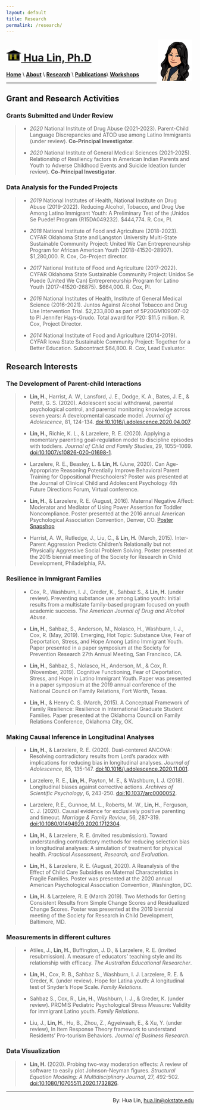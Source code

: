```yaml
---
layout: default
title: Research
permalink: /research/
---
```


<a href="http://hualin-ok.github.io"><img style="float: right; width: 90px; margin: 0px 5px 20px" src="/images/Me_regards1.png">
<h1> <img style="float: center; width: 40px; margin: 0px 0px 0px" src="/images/logo-goldB.jpg">  Hua Lin, Ph.D </h1>

  
[**Home**](/)  \ [**About**](/about) \ [**Research**](/research) \ [**Publications**](/publications.md)\  [**Workshops**](/workshops) 

***********

<h2> Grant and Research Activities</h2>

### Grants Submitted and Under Review
> - *2020*   National Institute of Drug Abuse (2021-2023). Parent-Child Language Discrepancies and ATOD use among Latino Immigrants (under review). **Co-Principal Investigator**.
>
> - *2020*   National Institute of General Medical Sciences (2021-2025). Relationship of Resiliency factors in American Indian Parents and Youth to Adverse Childhood Events and Suicide Ideation (under review). **Co-Principal Investigator**.

### Data Analysis for the Funded Projects

> - *2019*  National Institutes of Health, National Institute on Drug Abuse (2019-2022). Reducing Alcohol, Tobacco, and Drug Use Among Latino Immigrant Youth: A Preliminary Test of the ¡Unidos Se Puede! Program (R15DA049232). $444,774. R. Cox, PI.
>
> -	*2018*  National Institute of Food and Agriculture (2018-2023). CYFAR Oklahoma State and Langston University Multi-State Sustainable Community Project: United We Can Entrepreneurship Program for African American Youth (2018-41520-28907). $1,280,000. R. Cox, Co-Project director.
>
> -	*2017*   National Institute of Food and Agriculture (2017-2022). CYFAR Oklahoma State Sustainable Community Project: Unidos Se Puede (United We Can) Entrepreneurship Program for Latino Youth (2017-41520-26875). $664,000. R. Cox, PI.
>
> -	*2016*   National Institutes of Health, Institute of General Medical Science (2016-2021). Juntos Against Alcohol Tobacco and Drug Use Intervention Trial.  $2,233,800 as part of 5P20GM109097-02 to PI Jennifer Hays-Grudo. Total award for P20: $11.5 million. R. Cox, Project Director.
>
> - *2014*   National Institute of Food and Agriculture (2014-2019).  CYFAR Iowa State Sustainable Community Project: Together for a Better Education. Subcontract $64,800.  R. Cox, Lead Evaluator.

## Research Interests
### The Development of Parent-child Interactions

> - **Lin, H.**, Harrist, A. W., Lansford, J. E., Dodge, K. A., Bates, J. E., & Pettit, G. S. (2020). Adolescent social withdrawal, parental psychological control, and parental monitoring knowledge across seven years: A developmental cascade model. *Journal of Adolescence*, 81, 124-134. [doi:10.1016/j.adolescence.2020.04.007](https://doi.org/10.1016/j.adolescence.2020.04.007).
>
> - **Lin, H.,** Richie, K. L., & Larzelere, R. E. (2020). Applying a momentary parenting goal-regulation model to discipline episodes with toddlers. *Journal of Child and Family Studies*, 29, 1055–1069. [doi:10.1007/s10826-020-01698-1](http://doi.org/10.1007/s10826-020-01698-1).
>
> -  Larzelere, R. E., Beasley, L. & **Lin, H.** (June, 2020). Can Age-Appropriate Reasoning Potentially Improve Behavioral Parent Training for Oppositional Preschoolers? Poster was presented at the Journal of Clinical Child and Adolescent Psychology 4th Future Directions Forum, Virtual conference. 
>
> -  **Lin, H.**, & Larzelere, R. E. (August, 2016). Maternal Negative Affect: Moderator and Mediator of Using Power Assertion for Toddler Noncompliance. Poster presented at the 2016 annual American Psychological Association Convention, Denver, CO. [Poster Snapshop](/poster/NegAff_2016APA.md)
>
> -  Harrist, A. W., Rutledge, J., Liu, C., & **Lin, H.** (March, 2015). Inter-Parent Aggression Predicts Children’s Relationally but not Physically Aggressive Social Problem Solving. Poster presented at the 2015 biennial meeting of the Society for Research in Child Development, Philadelphia, PA. 
>

### Resilience in Immigrant Families

> - Cox, R., Washburn, I. J., Greder, K., Sahbaz S., & **Lin, H.** (under review). Preventing substance use among Latino youth: Initial results from a multistate family-based program focused on youth academic success. *The American Journal of Drug and Alcohol Abuse*.
>
> -  **Lin, H.**, Sahbaz, S., Anderson, M., Nolasco, H., Washburn, I. J., Cox, R. (May, 2019). Emerging, Hot Topic: Substance Use, Fear of Deportation, Stress, and Hope Among Latino Immigrant Youth. Paper presented in a paper symposium at the Society for Prevention Research 27th Annual Meeting, San Francisco, CA.
>
> -  **Lin, H.**, Sahbaz, S., Nolasco, H., Anderson, M., & Cox, R. (November, 2019). Cognitive Functioning, Fear of Deportation, Stress, and Hope in Latino Immigrant Youth. Paper was presented in a paper symposium at the 2019 annual conference of the National Council on Family Relations, Fort Worth, Texas.
>
> -  **Lin, H.**, & Henry C. S. (March, 2015). A Conceptual Framework of Family Resilience: Resilience in International Graduate Student Families. Paper presented at the Oklahoma Council on Family Relations Conference, Oklahoma City, OK.
>

### Making Causal Inference in Longitudinal Analyses

> - **Lin, H.**, & Larzelere, R. E. (2020). Dual-centered ANCOVA: Resolving contradictory results from Lord’s paradox with implications for reducing bias in longitudinal analyses. *Journal of Adolescence*, 85, 135-147. [doi:10.1016/j.adolescence.2020.11.001](https://doi.org/10.1016/j.adolescence.2020.11.001).
>
> - Larzelere, R. E., **Lin, H.**, Payton, M. E., & Washburn, I. J. (2018). Longitudinal biases against corrective actions. *Archives of Scientific Psychology*, 6, 243-250. [doi:10.1037/arc0000052](http://doi.org/10.1037/arc0000052).
>
> - Larzelere, R.E., Gunnoe, M. L., Roberts, M. W., **Lin, H.**, Ferguson, C. J. (2020). Causal evidence for exclusively positive parenting and timeout. *Marriage & Family Review*, 56, 287-319. [doi:10.1080/01494929.2020.1712304](http://doi.org/10.1080/01494929.2020.1712304).
>
> - **Lin, H.**, & Larzelere, R. E. (invited resubmission). Toward understanding contradictory methods for reducing selection bias in longitudinal analyses: A simulation of treatment for physical health. *Practical Assessment, Research, and Evaluation*.
>
> -  **Lin, H.**, & Larzelere, R. E. (August, 2020). A Reanalysis of the Effect of Child Care Subsidies on Maternal Characteristics in Fragile Families. Poster was presented at the 2020 annual American Psychological Association Convention, Washington, DC.
>
> -  **Lin, H.** & Larzelere, R. E (March 2019). Two Methods for Getting Consistent Results from Simple Change Scores and Residualized Change Scores. Poster was presented at the 2019 biennial meeting of the Society for Research in Child Development, Baltimore, MD.

### Measurements in different cultures

> - Atiles, J., **Lin, H.**, Buffington, J. D., & Larzelere, R. E. (invited resubmission). A measure of educators’ teaching style and its relationship with efficacy. *The Australian Educational Researcher*. 
>
> - **Lin, H.**, Cox, R. B., Sahbaz S., Washburn, I. J. Larzelere, R. E. & Greder, K. (under review). Hope for Latina youth: A longitudinal test of Snyder’s Hope Scale. *Family Relations*.
>
> - Sahbaz S., Cox, R., **Lin, H.**, Washburn, I. J., & Greder, K. (under review). PROMIS Pediatric Psychological Stress Measure: Validity for immigrant Latino youth. *Family Relations*.
>
> - Liu, J., **Lin, H.**, Hu, B., Zhou, Z., Agyeiwaah, E., & Xu, Y. (under review), In Item Response Theory framework to understand Residents’ Pro-tourism Behaviors. *Journal of Business Research*.  

### Data Visualization

> - **Lin, H.** (2020). Probing two-way moderation effects: A review of software to easily plot Johnson-Neyman figures. *Structural Equation Modeling: A Multidisciplinary Journal*, 27, 492-502. [doi:10.1080/10705511.2020.1732826](http://doi.org/10.1080/10705511.2020.1732826).
>

***********************
<h8><div style="text-align: right">By: Hua Lin, hua.lin@okstate.edu</div></h8>
